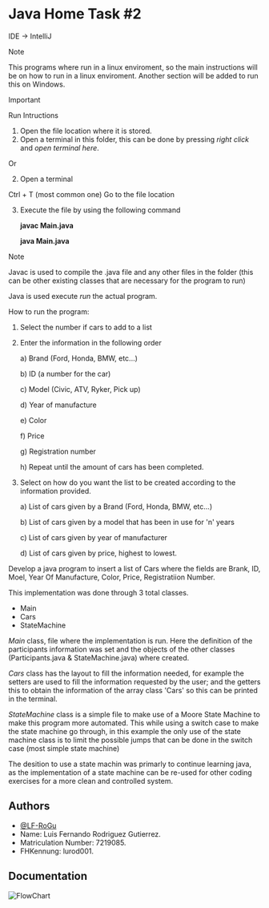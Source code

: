 
# Java Home Task #2

IDE -> IntelliJ

> [!Note]
> This programs where run in a linux enviroment, so the main instructions will be on how to run in a linux enviroment.
> Another section will be added to run this on Windows.

> [!IMPORTANT]
> Run Intructions
> 1. Open the file location where it is stored.
> 2. Open a terminal in this folder, this can be done by pressing *right click* and *open terminal here*.
>
> Or
>
> 2. Open a terminal
>    
>   Ctrl + T (most common one)
>   Go to the file location
> 
> 3. Execute the file by using the following command
>
>    **javac Main.java**
>    
>    **java Main.java**

> [!Note]
> Javac is used to compile the .java file and any other files in the folder (this can be other existing classes that are necessary for the program to run)
> 
> Java is used execute *run* the actual program.

How to run the program:
1. Select the number if cars to add to a list
2. Enter the information in the following order
   
   a) Brand (Ford, Honda, BMW, etc...)
 
   b) ID (a number for the car)
 
   c) Model (Civic, ATV, Ryker, Pick up)
 
   d) Year of manufacture
 
   e) Color
 
   f) Price
 
   g) Registration number
 
   h) Repeat until the amount of cars has been completed.
 
4. Select on how do you want the list to be created according to the information provided.
   
   a) List of cars given by a Brand (Ford, Honda, BMW, etc...)

   b) List of cars given by a model that has been in use for 'n' years
 
   c) List of cars given by year of manufacturer
 
   d) List of cars given by price, highest to lowest.
 
 
Develop a java program to insert a list of Cars where the fields are Brank, ID, Moel, Year Of Manufacture, Color, Price, Registratiion Number.

This implementation was done through 3 total classes.
* Main
* Cars
* StateMachine

*Main* class, file where the implementation is run. Here the definition of the participants information was set and the objects of the other classes (Participants.java & StateMachine.java) where created.

*Cars* class has the layout to fill the information needed, for example the setters are used to fill the information requested by the user; and the getters this to obtain the information of the array class 'Cars' so this can be printed in the terminal.

*StateMachine* class is a simple file to make use of a Moore State Machine to make this program more automated. This while using a switch case to make the state machine go through, in this example the only use of the state machine class is to limit the possible jumps that can be done in the switch case (most simple state machine)


The desition to use a state machin was primarly to continue learning java, as the implementation of a state machine can be re-used for other coding exercises for a more clean and controlled system.

## Authors

- [@LF-RoGu](https://github.com/LF-RoGu)
- Name: Luis Fernando Rodriguez Gutierrez.
- Matriculation Number: 7219085.
- FHKennung: lurod001.

## Documentation

![FlowChart](Java/Java_PreCheck/Java_PreCheck/png/PreCheck-Java.jpg)



